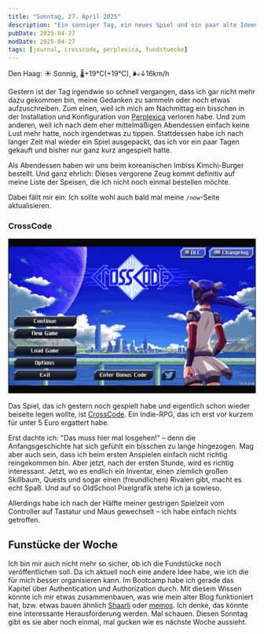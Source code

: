 ```yaml
---
title: "Sonntag, 27. April 2025"
description: "Ein sonniger Tag, ein neues Spiel und ein paar alte Ideen."
pubDate: 2025-04-27
modDate: 2025-04-27
tags: [journal, crosscode, perplexica, fundstuecke]
---
```


Den Haag:️ ☀️  Sonnig, 🌡️+19°C(+19°C), 🌬️↓16km/h

Gestern ist der Tag irgendwie so schnell vergangen, dass ich gar nicht mehr dazu gekommen bin, meine Gedanken zu sammeln oder noch etwas aufzuschreiben.
Zum einen, weil ich mich am Nachmittag ein bisschen in der Installation und Konfiguration von [Perplexica](https://github.com/ItzCrazyKns/Perplexica) verloren habe.
Und zum anderen, weil ich nach dem eher mittelmäßigen Abendessen einfach keine Lust mehr hatte, noch irgendetwas zu tippen.
Stattdessen habe ich nach langer Zeit mal wieder ein Spiel ausgepackt, das ich vor ein paar Tagen gekauft und bisher nur ganz kurz angespielt hatte.

Als Abendessen haben wir uns beim koreanischen Imbiss Kimchi-Burger bestellt.
Und ganz ehrlich: Dieses vergorene Zeug kommt definitiv auf meine Liste der Speisen, die ich nicht noch einmal bestellen möchte.

Dabei fällt mir ein: Ich sollte wohl auch bald mal meine `/now`-Seite aktualisieren.

### CrossCode

![CrossCode Title Screen](crosscode-titlescreen.png "CrossCode Title Screen")

Das Spiel, das ich gestern noch gespielt habe und eigentlich schon wieder beiseite legen wollte, ist [CrossCode](https://www.cross-code.com/).
Ein Indie-RPG, das ich erst vor kurzem für unter 5 Euro ergattert habe.

Erst dachte ich: "Das muss hier mal losgehen!"
– denn die Anfangsgeschichte hat sich gefühlt ein bisschen zu lange hingezogen.
Mag aber auch sein, dass ich beim ersten Anspielen einfach nicht richtig reingekommen bin.
Aber jetzt, nach der ersten Stunde, wird es richtig interessant.
Jetzt, wo es endlich ein Inventar,
einen ziemlich großen Skillbaum,
Quests und sogar einen (freundlichen) Rivalen gibt, macht es echt Spaß.
Und auf so OldSchool Pixelgrafik stehe ich ja sowieso.

Allerdings habe ich nach der Hälfte meiner gestrigen Spielzeit vom Controller auf Tastatur und Maus gewechselt – ich habe einfach nichts getroffen.

## Funstücke der Woche

Ich bin mir auch nicht mehr so sicher, ob ich die Fundstücke noch veröffentlichen soll.
Da ich aktuell noch eine andere Idee habe, wie ich die für mich besser organisieren kann.
Im Bootcamp habe ich gerade das Kapitel über Authentication und Authorization durch.
Mit diesem Wissen könnte ich mir etwas zusammenbauen,
was wie mein alter Blog funktioniert hat,
bzw. etwas bauen ähnlich [Shaarli](https://github.com/shaarli/Shaarli) oder [memos](https://github.com/usememos/memos).
Ich denke, das könnte eine interessante Herausforderung werden.
Mal schauen. Diesen Sonntag gibt es sie aber noch einmal, mal gucken wie es nächste Woche aussieht.
